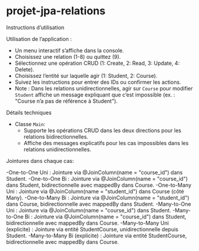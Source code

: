 # projet-jpa-relations

Instructions d’utilisation

 Utilisation de l’application :
   - Un menu interactif s’affiche dans la console.
   - Choisissez une relation (1-8) ou quittez (9).
   - Sélectionnez une opération CRUD (1: Create, 2: Read, 3: Update, 4: Delete).
   - Choisissez l’entité sur laquelle agir (1: Student, 2: Course).
   - Suivez les instructions pour entrer des IDs ou confirmer les actions.
   - Note : Dans les relations unidirectionnelles, agir sur `Course` pour modifier `Student` affiche un message expliquant que c’est impossible (ex. : "Course n’a pas de référence à Student").

 Détails techniques

- Classe `Main`:
  - Supporte les opérations CRUD dans les deux directions pour les relations bidirectionnelles.
  - Affiche des messages explicatifs pour les cas impossibles dans les relations unidirectionnelles.

Jointures dans chaque cas:

-One-to-One Uni : Jointure via @JoinColumn(name = "course_id") dans Student.
-One-to-One Bi : Jointure via @JoinColumn(name = "course_id") dans Student, bidirectionnelle avec mappedBy dans Course.
-One-to-Many Uni : Jointure via @JoinColumn(name = "student_id") dans Course (côté Many).
-One-to-Many Bi : Jointure via @JoinColumn(name = "student_id") dans Course, bidirectionnelle avec mappedBy dans Student.
-Many-to-One Uni : Jointure via @JoinColumn(name = "course_id") dans Student.
-Many-to-One Bi : Jointure via @JoinColumn(name = "course_id") dans Student, bidirectionnelle avec mappedBy dans Course.
-Many-to-Many Uni (explicite) : Jointure via entité StudentCourse, unidirectionnelle depuis Student.
-Many-to-Many Bi (explicite) : Jointure via entité StudentCourse, bidirectionnelle avec mappedBy dans Course.
